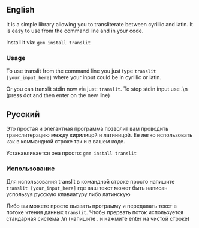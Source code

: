 ## English ##

It is a simple library allowing you to transliterate between cyrillic and latin. It is easy to use from the command line and in your code.

Install it via: <code>gem install translit</code>

### Usage ###

To use translit from the command line you just type <code>translit [your_input_here]</code> where your input could be in cyrillic or latin.

Or you can translit stdin now via just: <code>translit</code>. To stop stdin input use .\n (press dot and then enter on the new line)

## Русский ##

Это простая и элегантная программа позволит вам проводить транслитерацию между кирилицой и латиницой. Ее легко использовать как в коммандной строке так и в вашем коде.

Устанавливается она просто: <code>gem install translit</code>

### Использование ###

Для использования translit в командной строке просто напишите <code>translit [your_input_here]</code> где ваш текст может быть написан успользуя русскую клавиатуру либо латинскую

Либо вы можете просто вызвать программу и передавать текст в потоке чтения данных <code>translit</code>. Чтобы прервать поток используется стандарная система .\n (напишите . и нажмите enter на чистой строке)